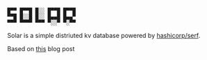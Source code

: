 ```
█▀▀ █▀▀█ █░░ █▀▀█ █▀▀█ 
▀▀█ █░░█ █░░ █▄▄█ █▄▄▀ 
▀▀▀ ▀▀▀▀ ▀▀▀ ▀░░▀ ▀░▀▀
```
Solar is a simple distriuted kv database powered by [hashicorp/serf](https://github.com/hashicorp/serf).

Based on [this](https://jacobmartins.com/2017/01/29/practical-golang-building-a-simple-distributed-one-value-database-with-hashicorp-serf/) blog post